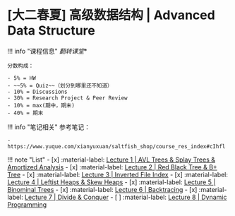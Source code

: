# [大二春夏] 高级数据结构 | Advanced Data Structure

!!! info "课程信息"
    *翻转课堂**

    分数构成：

    - 5% = HW
    - ~~5% = Quiz~~（划分到哪里还不知道）
    - 10% = Discussions
    - 30% = Research Project & Peer Review
    - 10% = max(期中，期末)
    - 40% = 期末

!!! info "笔记相关"
    参考笔记：
    
    - https://www.yuque.com/xianyuxuan/saltfish_shop/course_res_index#cIhfl

!!! note "List"
    - [x] :material-label: [Lecture 1 | AVL Trees & Splay Trees & Amortized Analysis](Lec01.md)
    - [x] :material-label: [Lecture 2 | Red Black Tree & B+ Tree](Lec02.md)
    - [x] :material-label: [Lecture 3 | Inverted File Index](Lec03.md)
    - [x] :material-label: [Lecture 4 | Leftist Heaps & Skew Heaps](Lec04.md)
    - [x] :material-label: [Lecture 5 | Binominal Trees](Lec05.md)
    - [x] :material-label: [Lecture 6 | Backtracing](Lec06.md)
    - [x] :material-label: [Lecture 7 | Divide & Conquer](Lec07.md)
    - [ ] :material-label: [Lecture 8 | Dynamic Programming](Lec08.md)
